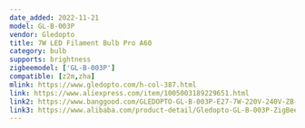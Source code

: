 ```yaml
---
date_added: 2022-11-21
model: GL-B-003P
vendor: Gledopto
title: 7W LED Filament Bulb Pro A60 
category: bulb
supports: brightness
zigbeemodel: ['GL-B-003P']
compatible: [z2m,zha]
mlink: https://www.gledopto.com/h-col-387.html
link: https://www.aliexpress.com/item/1005003189229651.html
link2: https://www.banggood.com/GLEDOPTO-GL-B-003P-E27-7W-220V-240V-ZB-3_0-LED-Old-fashioned-Bulb-G95-LED-A60-Dimmable-Decorative-Filament-Lamp-Works-with-Alexa-Homekit-p-1921128.html
link3: https://www.alibaba.com/product-detail/Gledopto-GL-B-003P-ZigBee-CCT_1600310619831.html
---
```

